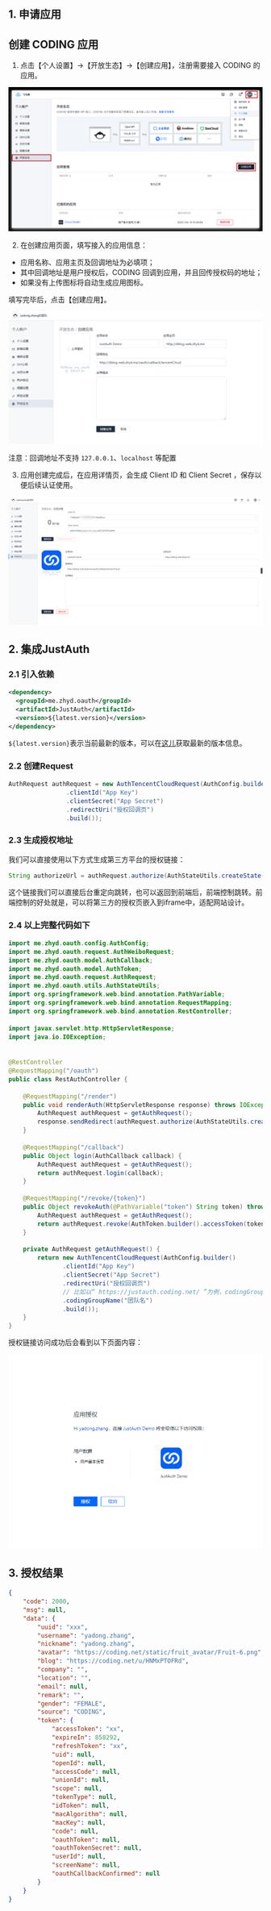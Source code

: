 ## 1. 申请应用

## 创建 CODING 应用
1. 点击【个人设置】->【开放生态】->【创建应用】，注册需要接入 CODING 的应用。

![](../_media/oauth/7fded4b4.png)

2. 在创建应用页面，填写接入的应用信息：

- 应用名称、应用主页及回调地址为必填项；
- 其中回调地址是用户授权后，CODING 回调到应用，并且回传授权码的地址；
- 如果没有上传图标将自动生成应用图标。

填写完毕后，点击【创建应用】。

![](../_media/oauth/ca78b40f.png)

注意：回调地址不支持 `127.0.0.1`、`localhost` 等配置

3. 应用创建完成后，在应用详情页，会生成 Client ID 和 Client Secret ，保存以便后续认证使用。

![](../_media/oauth/ac549f1a.png)

## 2. 集成JustAuth

### 2.1 引入依赖

```xml
<dependency>
  <groupId>me.zhyd.oauth</groupId>
  <artifactId>JustAuth</artifactId>
  <version>${latest.version}</version>
</dependency>
```

`${latest.version}`表示当前最新的版本，可以在[这儿](https://github.com/justauth/JustAuth/releases)获取最新的版本信息。

### 2.2 创建Request

```java
AuthRequest authRequest = new AuthTencentCloudRequest(AuthConfig.builder()
                .clientId("App Key")
                .clientSecret("App Secret")
                .redirectUri("授权回调页")
                .build());
```

### 2.3 生成授权地址

我们可以直接使用以下方式生成第三方平台的授权链接：
```java
String authorizeUrl = authRequest.authorize(AuthStateUtils.createState());
```
这个链接我们可以直接后台重定向跳转，也可以返回到前端后，前端控制跳转。前端控制的好处就是，可以将第三方的授权页嵌入到iframe中，适配网站设计。


### 2.4 以上完整代码如下

```java
import me.zhyd.oauth.config.AuthConfig;
import me.zhyd.oauth.request.AuthWeiboRequest;
import me.zhyd.oauth.model.AuthCallback;
import me.zhyd.oauth.model.AuthToken;
import me.zhyd.oauth.request.AuthRequest;
import me.zhyd.oauth.utils.AuthStateUtils;
import org.springframework.web.bind.annotation.PathVariable;
import org.springframework.web.bind.annotation.RequestMapping;
import org.springframework.web.bind.annotation.RestController;

import javax.servlet.http.HttpServletResponse;
import java.io.IOException;


@RestController
@RequestMapping("/oauth")
public class RestAuthController {

    @RequestMapping("/render")
    public void renderAuth(HttpServletResponse response) throws IOException {
        AuthRequest authRequest = getAuthRequest();
        response.sendRedirect(authRequest.authorize(AuthStateUtils.createState()));
    }

    @RequestMapping("/callback")
    public Object login(AuthCallback callback) {
        AuthRequest authRequest = getAuthRequest();
        return authRequest.login(callback);
    }

    @RequestMapping("/revoke/{token}")
    public Object revokeAuth(@PathVariable("token") String token) throws IOException {
        AuthRequest authRequest = getAuthRequest();
        return authRequest.revoke(AuthToken.builder().accessToken(token).build());
    }

    private AuthRequest getAuthRequest() {
        return new AuthTencentCloudRequest(AuthConfig.builder()
               .clientId("App Key")
               .clientSecret("App Secret")
               .redirectUri("授权回调页")
               // 比如以“ https://justauth.coding.net/ ”为例，codingGroupName = justauth
               .codingGroupName("团队名")
               .build());
    }
}
```
授权链接访问成功后会看到以下页面内容：

![](../_media/oauth/2f1b9c2c.png)

## 3. 授权结果

```json
{
    "code": 2000,
    "msg": null,
    "data": {
        "uuid": "xxx",
        "username": "yadong.zhang",
        "nickname": "yadong.zhang",
        "avatar": "https://coding.net/static/fruit_avatar/Fruit-6.png",
        "blog": "https://coding.net/u/HNMxPTOFRd",
        "company": "",
        "location": "",
        "email": null,
        "remark": "",
        "gender": "FEMALE",
        "source": "CODING",
        "token": {
            "accessToken": "xx",
            "expireIn": 858292,
            "refreshToken": "xx",
            "uid": null,
            "openId": null,
            "accessCode": null,
            "unionId": null,
            "scope": null,
            "tokenType": null,
            "idToken": null,
            "macAlgorithm": null,
            "macKey": null,
            "code": null,
            "oauthToken": null,
            "oauthTokenSecret": null,
            "userId": null,
            "screenName": null,
            "oauthCallbackConfirmed": null
        }
    }
}
```